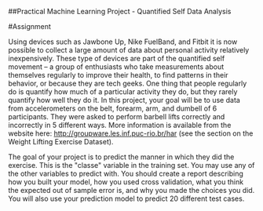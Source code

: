 ##Practical Machine Learning Project - Quantified Self Data Analysis

#Assignment

Using devices such as Jawbone Up, Nike FuelBand, and Fitbit it is now possible to collect a large amount of data
about personal activity relatively inexpensively. These type of devices are part of the quantified self movement 
– a group of enthusiasts who take measurements about themselves regularly to improve their health, to find
patterns in their behavior, or because they are tech geeks. One thing that people regularly do is quantify how
much of a particular activity they do, but they rarely quantify how well they do it. In this project, your goal
will be to use data from accelerometers on the belt, forearm, arm, and dumbell of 6 participants. They were asked
to perform barbell lifts correctly and incorrectly in 5 different ways. More information is available from the
website here: http://groupware.les.inf.puc-rio.br/har (see the section on the Weight Lifting Exercise Dataset).

The goal of your project is to predict the manner in which they did the exercise. This is the "classe" variable in
the training set. You may use any of the other variables to predict with. You should create a report describing
how you built your model, how you used cross validation, what you think the expected out of sample error is, and
why you made the choices you did. You will also use your prediction model to predict 20 different test cases.
